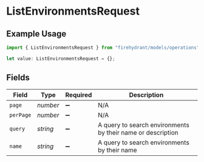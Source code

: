 # ListEnvironmentsRequest

## Example Usage

```typescript
import { ListEnvironmentsRequest } from "firehydrant/models/operations";

let value: ListEnvironmentsRequest = {};
```

## Fields

| Field                                                       | Type                                                        | Required                                                    | Description                                                 |
| ----------------------------------------------------------- | ----------------------------------------------------------- | ----------------------------------------------------------- | ----------------------------------------------------------- |
| `page`                                                      | *number*                                                    | :heavy_minus_sign:                                          | N/A                                                         |
| `perPage`                                                   | *number*                                                    | :heavy_minus_sign:                                          | N/A                                                         |
| `query`                                                     | *string*                                                    | :heavy_minus_sign:                                          | A query to search environments by their name or description |
| `name`                                                      | *string*                                                    | :heavy_minus_sign:                                          | A query to search environments by their name                |